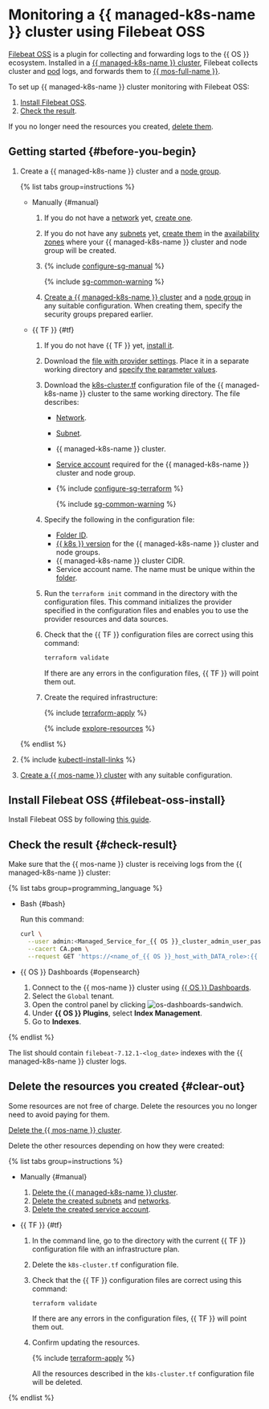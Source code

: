 # Monitoring a {{ managed-k8s-name }} cluster using Filebeat OSS


[Filebeat OSS](https://www.elastic.co/beats/filebeat) is a plugin for collecting and forwarding logs to the {{ OS }} ecosystem. Installed in a [{{ managed-k8s-name }} cluster](../concepts/index.md#kubernetes-cluster), Filebeat collects cluster and [pod](../concepts/index.md#pod) logs, and forwards them to [{{ mos-full-name }}](../../managed-opensearch/).

To set up {{ managed-k8s-name }} cluster monitoring with Filebeat OSS:

1. [Install Filebeat OSS](#filebeat-oss-install).
1. [Check the result](#check-result).

If you no longer need the resources you created, [delete them](#clear-out).

## Getting started {#before-you-begin}

1. Create a {{ managed-k8s-name }} cluster and a [node group](../../managed-kubernetes/concepts/index.md#node-group).

   {% list tabs group=instructions %}

   - Manually {#manual}

     1. If you do not have a [network](../../vpc/concepts/network.md#network) yet, [create one](../../vpc/operations/network-create.md).
     1. If you do not have any [subnets](../../vpc/concepts/network.md#subnet) yet, [create them](../../vpc/operations/subnet-create.md) in the [availability zones](../../overview/concepts/geo-scope.md) where your {{ managed-k8s-name }} cluster and node group will be created.

     1. {% include [configure-sg-manual](../../_includes/managed-kubernetes/security-groups/configure-sg-manual-lvl3.md) %}

        {% include [sg-common-warning](../../_includes/managed-kubernetes/security-groups/sg-common-warning.md) %}

     1. [Create a {{ managed-k8s-name }} cluster](../../managed-kubernetes/operations/kubernetes-cluster/kubernetes-cluster-create.md) and a [node group](../../managed-kubernetes/operations/node-group/node-group-create.md) in any suitable configuration. When creating them, specify the security groups prepared earlier.

   - {{ TF }} {#tf}

     1. If you do not have {{ TF }} yet, [install it](../../tutorials/infrastructure-management/terraform-quickstart.md#install-terraform).
     1. Download the [file with provider settings](https://github.com/yandex-cloud-examples/yc-terraform-provider-settings/blob/main/provider.tf). Place it in a separate working directory and [specify the parameter values](../../tutorials/infrastructure-management/terraform-quickstart.md#configure-provider).
     1. Download the [k8s-cluster.tf](https://github.com/yandex-cloud-examples/yc-mk8s-cluster-infrastructure/blob/main/k8s-cluster.tf) configuration file of the {{ managed-k8s-name }} cluster to the same working directory. The file describes:
        * [Network](../../vpc/concepts/network.md#network).
        * [Subnet](../../vpc/concepts/network.md#subnet).
        * {{ managed-k8s-name }} cluster.
        * [Service account](../../iam/concepts/users/service-accounts.md) required for the {{ managed-k8s-name }} cluster and node group.
        * {% include [configure-sg-terraform](../../_includes/managed-kubernetes/security-groups/configure-sg-tf-lvl3.md) %}

            {% include [sg-common-warning](../../_includes/managed-kubernetes/security-groups/sg-common-warning.md) %}

     1. Specify the following in the configuration file:
        * [Folder ID](../../resource-manager/operations/folder/get-id.md).
        * [{{ k8s }} version](../concepts/release-channels-and-updates.md) for the {{ managed-k8s-name }} cluster and node groups.
        * {{ managed-k8s-name }} cluster CIDR.
        * Service account name. The name must be unique within the [folder](../../resource-manager/concepts/resources-hierarchy.md#folder).
     1. Run the `terraform init` command in the directory with the configuration files. This command initializes the provider specified in the configuration files and enables you to use the provider resources and data sources.
     1. Check that the {{ TF }} configuration files are correct using this command:

        ```bash
        terraform validate
        ```

        If there are any errors in the configuration files, {{ TF }} will point them out.
     1. Create the required infrastructure:

        {% include [terraform-apply](../../_includes/mdb/terraform/apply.md) %}

        {% include [explore-resources](../../_includes/mdb/terraform/explore-resources.md) %}

   {% endlist %}

1. {% include [kubectl-install-links](../../_includes/managed-kubernetes/kubectl-install.md) %}
1. [Create a {{ mos-name }} cluster](../../managed-opensearch/operations/cluster-create.md) with any suitable configuration.

## Install Filebeat OSS {#filebeat-oss-install}

Install Filebeat OSS by following [this guide](../operations/applications/filebeat-oss.md).

## Check the result {#check-result}

Make sure that the {{ mos-name }} cluster is receiving logs from the {{ managed-k8s-name }} cluster:

{% list tabs group=programming_language %}

- Bash {#bash}

  Run this command:

  ```bash
  curl \
    --user admin:<Managed_Service_for_{{ OS }}_cluster_admin_user_password> \
    --cacert CA.pem \
    --request GET 'https://<name_of_{{ OS }}_host_with_DATA_role>:{{ port-mos }}/_cat/indices?v'
  ```

- {{ OS }} Dashboards {#opensearch}

  1. Connect to the {{ mos-name }} cluster using [{{ OS }} Dashboards](../../managed-opensearch/operations/connect.md#dashboards).
  1. Select the `Global` tenant.
  1. Open the control panel by clicking ![os-dashboards-sandwich](../../_assets/os-dashboards-sandwich.svg).
  1. Under **{{ OS }} Plugins**, select **Index Management**.
  1. Go to **Indexes**.

{% endlist %}

The list should contain `filebeat-7.12.1-<log_date>` indexes with the {{ managed-k8s-name }} cluster logs.

## Delete the resources you created {#clear-out}

Some resources are not free of charge. Delete the resources you no longer need to avoid paying for them.

[Delete the {{ mos-name }} cluster](../../managed-opensearch/operations/cluster-delete.md).

Delete the other resources depending on how they were created:

{% list tabs group=instructions %}

- Manually {#manual}

  1. [Delete the {{ managed-k8s-name }} cluster](../../managed-kubernetes/operations/kubernetes-cluster/kubernetes-cluster-delete.md).
  1. [Delete the created subnets](../../vpc/operations/subnet-delete.md) and [networks](../../vpc/operations/network-delete.md).
  1. [Delete the created service account](../../iam/operations/sa/delete.md).

- {{ TF }} {#tf}

  1. In the command line, go to the directory with the current {{ TF }} configuration file with an infrastructure plan.
  1. Delete the `k8s-cluster.tf` configuration file.
  1. Check that the {{ TF }} configuration files are correct using this command:

     ```bash
     terraform validate
     ```

     If there are any errors in the configuration files, {{ TF }} will point them out.
  1. Confirm updating the resources.

     {% include [terraform-apply](../../_includes/mdb/terraform/apply.md) %}

     All the resources described in the `k8s-cluster.tf` configuration file will be deleted.

{% endlist %}
